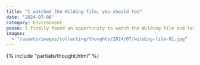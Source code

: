 ```yaml
---
title: "I watched the Wilding film, you should too"
date: '2024-07-09'
category: Environment
posse: I finally found an opportunity to watch the Wilding film and learn more about the Knepp Estate I visited a few weeks ago. Go see it and fill your heart with hope!
images:
  - "/assets/images/collecting/thoughts/2024/07/wilding-film-01.jpg"
---
```


{% include "partials/thought.html" %}
